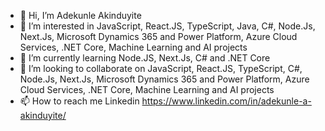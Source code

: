 - 👋 Hi, I’m Adekunle Akinduyite
- 👀 I’m interested in JavaScript, React.JS, TypeScript, Java, C#, Node.Js, Next.Js, Microsoft Dynamics 365 and Power Platform, Azure Cloud Services, .NET Core, Machine Learning and AI projects
- 🌱 I’m currently learning Node.JS, Next.Js, C# and .NET Core 
- 💞️ I’m looking to collaborate on JavaScript, React.JS, TypeScript, C#, Node.Js, Next.Js, Microsoft Dynamics 365 and Power Platform, Azure Cloud Services, .NET Core, Machine Learning and AI projects
- 📫 How to reach me Linkedin https://www.linkedin.com/in/adekunle-a-akinduyite/

<!---
adekunleakinduyite/adekunleakinduyite is a ✨ special ✨ repository because its `README.md` (this file) appears on your GitHub profile.
You can click the Preview link to take a look at your changes.
--->
